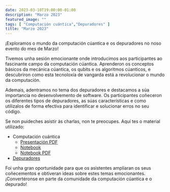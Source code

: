```yaml
---
date: 2023-03-10T19:00:00-01:00
description: "Marzo 2023"
featured_image: ""
tags: [ "Computación cuántica","Depuradores" ]
title: "Marzo 2023"
---
```


¡Exploramos o mundo da computación cúantica e os depuradores no noso evento do mes de Marzo!

Tivemos unha sesión emocionante onde introducimos aos participantes ao fascinante campo da
computación cúantica. Aprenderon os conceptos básicos da mecánica cúantica, os qubits e os
algoritmos cúanticos, e descubriron como esta tecnoloxía de vangarda está a revolucionar o mundo da
computación.

Ademais, adentramos no tema dos depuradores e destacamos a súa importancia no desenvolvemento de
software. Os participantes coñeceron os diferentes tipos de depuradores, as súas características e
como utilizalos de forma efectiva para identificar e solucionar erros no seu código.

Se non puideches asistir ás charlas, non te preocupes. Aquí tes o material utilizado:

- Computación cuántica
    - [Presentación PDF](/resources/2023/03/computacion_cuantica_con_python.pdf)
    - [Notebook](/resources/2023/03/computacion_cuantica_con_python-notebook.ipynb)
    - [Notebook PDF](/resources/2023/03/computacion_cuantica_con_python-notebook.pdf)
- [Depuradores](/resources/2023/03/python_debugger_intro.pdf)

Foi unha gran oportunidade para que os asistentes ampliaran os seus coñecementos e obtiveran ideas
sobre estes temas emocionantes. ¡Convertéronse en parte da comunidade da computación cúantica e o
depurado!

